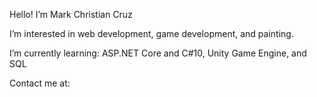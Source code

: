 Hello! I’m Mark Christian Cruz

I’m interested in web development, game development, and painting.

I’m currently learning:
  ASP.NET Core and C#10,
  Unity Game Engine, and
  SQL
  
  
 Contact me at: 

